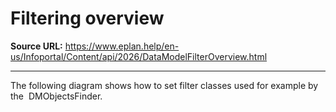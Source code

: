 # Filtering overview

**Source URL:** https://www.eplan.help/en-us/Infoportal/Content/api/2026/DataModelFilterOverview.html

---

The following diagram shows how to set filter classes used for example by the  DMObjectsFinder.

